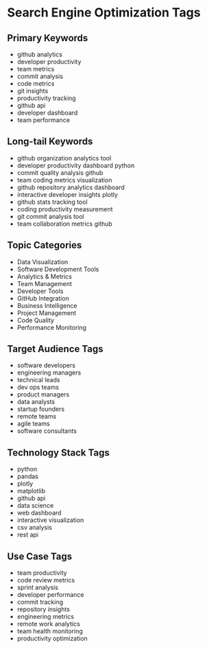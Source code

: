 # Search Engine Optimization Tags

## Primary Keywords
- github analytics
- developer productivity 
- team metrics
- commit analysis
- code metrics
- git insights
- productivity tracking
- github api
- developer dashboard
- team performance

## Long-tail Keywords  
- github organization analytics tool
- developer productivity dashboard python
- commit quality analysis github
- team coding metrics visualization
- github repository analytics dashboard
- interactive developer insights plotly
- github stats tracking tool
- coding productivity measurement
- git commit analysis tool
- team collaboration metrics github

## Topic Categories
- Data Visualization
- Software Development Tools
- Analytics & Metrics
- Team Management
- Developer Tools
- GitHub Integration
- Business Intelligence
- Project Management
- Code Quality
- Performance Monitoring

## Target Audience Tags
- software developers
- engineering managers  
- technical leads
- dev ops teams
- product managers
- data analysts
- startup founders
- remote teams
- agile teams
- software consultants

## Technology Stack Tags
- python
- pandas
- plotly  
- matplotlib
- github api
- data science
- web dashboard
- interactive visualization
- csv analysis
- rest api

## Use Case Tags
- team productivity
- code review metrics
- sprint analysis
- developer performance
- commit tracking
- repository insights
- engineering metrics
- remote work analytics
- team health monitoring
- productivity optimization
